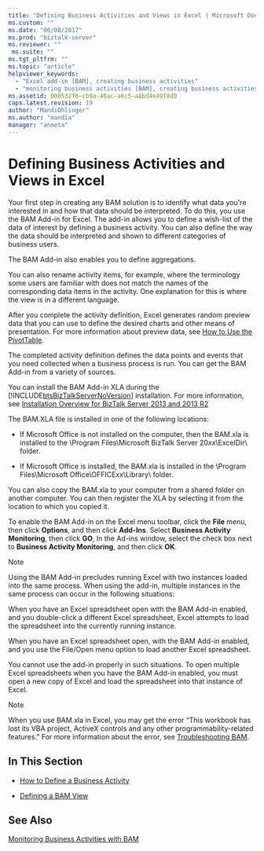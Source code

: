 ```yaml
---
title: "Defining Business Activities and Views in Excel | Microsoft Docs"
ms.custom: ""
ms.date: "06/08/2017"
ms.prod: "biztalk-server"
ms.reviewer: ""
 ms.suite: ""
ms.tgt_pltfrm: ""
ms.topic: "article"
helpviewer_keywords: 
  - "Excel add-in [BAM], creating business activities"
  - "monitoring business activities [BAM], creating business activities"
ms.assetid: 000532f0-cb9a-40ac-a6c5-a8bd4e49f8d0
caps.latest.revision: 19
author: "MandiOhlinger"
ms.author: "mandia"
manager: "anneta"
---
```

# Defining Business Activities and Views in Excel
Your first step in creating any BAM solution is to identify what data you're interested in and how that data should be interpreted. To do this, you use the BAM Add-in for Excel. The add-in allows you to define a wish-list of the data of interest by defining a business activity. You can also define the way the data should be interpreted and shown to different categories of business users.  
  
 The BAM Add-in also enables you to define aggregations.  
  
 You can also rename activity items, for example, where the terminology some users are familiar with does not match the names of the corresponding data items in the activity. One explanation for this is where the view is in a different language.  
  
 After you complete the activity definition, Excel generates random preview data that you can use to define the desired charts and other means of presentation. For more information about preview data, see [How to Use the PivotTable](../core/how-to-use-the-pivottable.md).  
  
 The completed activity definition defines the data points and events that you need collected when a business process is run. You can get the BAM Add-in from a variety of sources.  
  
 You can install the BAM Add-in XLA during the [!INCLUDE[btsBizTalkServerNoVersion](../includes/btsbiztalkservernoversion-md.md)] installation. For more information, see [Installation Overview for BizTalk Server 2013 and 2013 R2](http://msdn.microsoft.com/library/8041926c-cfc9-4eaf-9c28-a2c6e8015bc5)  
  
 The BAM.XLA file is installed in one of the following locations:  
  
-   If Microsoft Office is not installed on the computer, then the BAM.xla is installed to the \Program Files\Microsoft BizTalk Server 20*xx*\ExcelDir\ folder.  
  
-   If Microsoft Office is installed, the BAM.xla is installed in the \Program Files\Microsoft Office\OFFICE*xx*\Library\ folder.  
  
 You can also copy the BAM.xla to your computer from a shared folder on another computer. You can then register the XLA by selecting it from the location to which you copied it.  
  
 To enable the BAM Add-in on the Excel menu toolbar, click the **File** menu, then click **Options**, and then click **Add-Ins**. Select **Business Activity Monitoring**, then click **GO**, In the Ad-ins window, select the check box next to **Business Activity Monitoring**, and then click **OK**.  
  
> [!NOTE]
>  Using the BAM Add-in precludes running Excel with two instances loaded into the same process.  When using the add-in, multiple instances in the same process can occur in the following situations:  
>   
>  When you have an Excel spreadsheet open with the BAM Add-in enabled, and you double-click a different Excel spreadsheet, Excel attempts to load the spreadsheet into the currently running instance.  
>   
>  When you have an Excel spreadsheet open, with the BAM Add-in enabled, and you use the File/Open menu option to load another Excel spreadsheet.  
  
 You cannot use the add-in properly in such situations. To open multiple Excel spreadsheets when you have the BAM Add-in enabled, you must open a new copy of Excel and load the spreadsheet into that instance of Excel.  
  
> [!NOTE]
>  When you use BAM.xla in Excel, you may get the error “This workbook has lost its VBA project, ActiveX controls and any other programmability-related features.” For more information about the error, see [Troubleshooting BAM](../core/troubleshooting-bam.md).  
  
## In This Section  
  
-   [How to Define a Business Activity](../core/how-to-define-a-business-activity.md)  
  
-   [Defining a BAM View](../core/defining-a-bam-view.md)  
  
## See Also  
 [Monitoring Business Activities with BAM](../core/monitoring-business-activities-with-bam.md)
